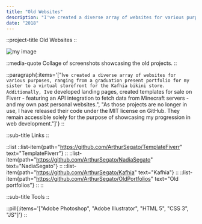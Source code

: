 ```yaml
---
title: "Old Websites"
description: "I've created a diverse array of websites for various purposes, ranging from a graduation present portfolio for my sister to a virtual storefront for the Kafhia bikini store. Additionally, I've developed landing pages, created templates for sale on Fiverr - featuring an API integration to fetch data from Minecraft servers - and my own past personal websites."
date: "2018"
---
```


::project-title
Old Websites
::

![my image](https://www.arthursegato.dev/_vercel/image?url=/img/oldwebsites.png&w=640&q=100)

::media-quote
Collage of screenshots showcasing the old projects.
::

::paragraph{:items='["I`ve created a diverse array of websites for various purposes, ranging from a graduation present portfolio for my sister to a virtual storefront for the Kafhia bikini store. Additionally, I`ve developed landing pages, created templates for sale on Fiverr - featuring an API integration to fetch data from Minecraft servers - and my own past personal websites.", "As those projects are no longer in use, I have released their code under the MIT license on GitHub. They remain accessible solely for the purpose of showcasing my progression in web development."]'}
::

::sub-title
Links
::

::list
    ::list-item{path="https://github.com/ArthurSegato/TemplateFiverr" text="TemplateFiverr"}
    ::
    ::list-item{path="https://github.com/ArthurSegato/NadiaSegato" text="NadiaSegato"}
    ::
    ::list-item{path="https://github.com/ArthurSegato/Kafhia" text="Kafhia"}
    ::
    ::list-item{path="https://github.com/ArthurSegato/OldPortfolios" text="Old portfolios"}
    ::
::

::sub-title
Tools
::

::pill{:items='["Adobe Photoshop", "Adobe Illustrator", "HTML 5", "CSS 3", "JS"]'}
::